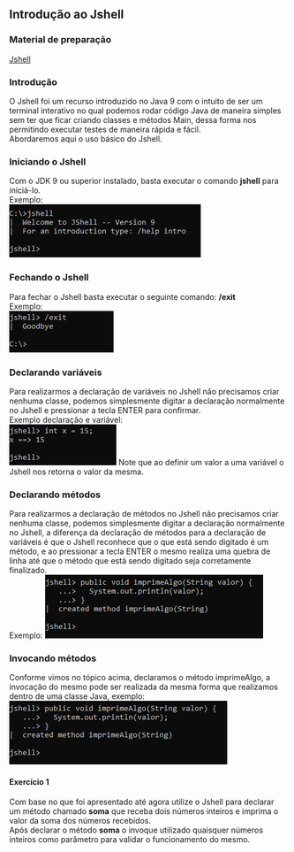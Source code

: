 ## Introdução ao Jshell

### Material de preparação
[Jshell](https://imasters.com.br/desenvolvimento/introducao-ao-java-9-jshell)<br/>


### Introdução
O Jshell foi um recurso introduzido no Java 9 com o intuito de ser um terminal interativo no qual podemos rodar código Java de maneira simples 
sem ter que ficar criando classes e métodos Main, dessa forma nos permitindo executar testes de maneira rápida e fácil.<br/>
Abordaremos aqui o uso básico do Jshell.


### Iniciando o Jshell
Com o JDK 9 ou superior instalado, basta executar o comando **jshell** para iniciá-lo.<br/>
Exemplo:<br/>
<img src="https://github.com/corelioBH/design-app-java/blob/master/Novos%20Releases%20Java/src/laboratorio1/parte1/exemplos/exemplo1.PNG"/>

### Fechando o Jshell
Para fechar o Jshell basta executar o seguinte comando: **/exit**<br/>
Exemplo:<br/>
<img src="https://github.com/corelioBH/design-app-java/blob/master/Novos%20Releases%20Java/src/laboratorio1/parte1/exemplos/exemplo2.PNG"/>

### Declarando variáveis
Para realizarmos a declaração de variáveis no Jshell não precisamos criar nenhuma classe, podemos simplesmente digitar a declaração normalmente no Jshell e pressionar a tecla ENTER para confirmar.<br/>
Exemplo declaração e variável:<br/> 
<img src="https://github.com/corelioBH/design-app-java/blob/master/Novos%20Releases%20Java/src/laboratorio1/parte1/exemplos/exemplo3.PNG"/>
Note que ao definir um valor a uma variável o Jshell nos retorna o valor da mesma.

### Declarando métodos
Para realizarmos a declaração de métodos no Jshell não precisamos criar nenhuma classe, podemos simplesmente digitar a declaração normalmente no Jshell, a diferença da declaração de métodos para a 
declaração de variáveis é que o Jshell reconhece que o que está sendo digitado é um método, e ao pressionar a tecla ENTER o mesmo realiza uma quebra de linha até que o método que está 
sendo digitado seja corretamente finalizado.<br/>
Exemplo:
<img src="https://github.com/corelioBH/design-app-java/blob/master/Novos%20Releases%20Java/src/laboratorio1/parte1/exemplos/exemplo4.PNG"/>

### Invocando métodos
Conforme vimos no tópico acima, declaramos o método imprimeAlgo, a invocação do mesmo pode ser realizada da mesma forma que realizamos dentro de uma classe Java, exemplo:<br/>
<img src="https://github.com/corelioBH/design-app-java/blob/master/Novos%20Releases%20Java/src/laboratorio1/parte1/exemplos/exemplo4.PNG"/>

#### Exercício 1
Com base no que foi apresentado até agora utilize o Jshell para declarar um método chamado **soma** que receba dois números inteiros e imprima o valor da soma dos números recebidos.<br/>
Após declarar o método **soma** o invoque utilizado quaisquer números inteiros como parâmetro para validar o funcionamento do mesmo.

